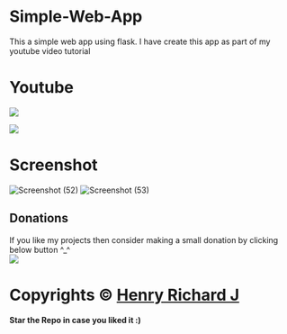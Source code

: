 # Simple-Web-App
This a simple web app using flask. I have create this app as part of my youtube video tutorial 

# Youtube
[![](https://img.shields.io/badge/Youtube-Watch%20Now-red?style=for-the-badge&logo=YouTube)](https://www.youtube.com/watch?v=exGBpm3smko)

[![](https://img.shields.io/youtube/channel/subscribers/UCVGasc5jr45eZUpZNHvbtWQ?style=social)](https://www.youtube.com/channel/UCVGasc5jr45eZUpZNHvbtWQ)

# Screenshot
![Screenshot (52)](https://user-images.githubusercontent.com/68910039/116566765-a65d9600-a924-11eb-993c-b245f970192b.png)
![Screenshot (53)](https://user-images.githubusercontent.com/68910039/116566746-a3fb3c00-a924-11eb-8ad9-4717705416f5.png)

## Donations
If you like my projects then consider making a small donation by clicking below button ^_^
<br/>
[![](https://img.shields.io/badge/Donate-Paypal-blue?style=for-the-badge&logo=paypal)](https://www.paypal.com/paypalme/henryrics)

# Copyrights © [Henry Richard J](https://github.com/henry-richard7)
#### Star the Repo in case you liked it :)
